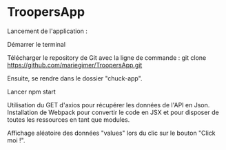 # TroopersApp

Lancement de l'application :

Démarrer le terminal

Télécharger le repository de Git avec la ligne de commande : git clone  https://github.com/mariegimer/TroopersApp.git

Ensuite, se rendre dans le dossier "chuck-app".

Lancer npm start



Utilisation du GET d'axios pour récupérer les données de l'API en Json. 
Installation de Webpack pour convertir le code en JSX et pour disposer de toutes les ressources en tant que modules. 


Affichage aléatoire des données "values" lors du clic sur le bouton "Click moi !". 

